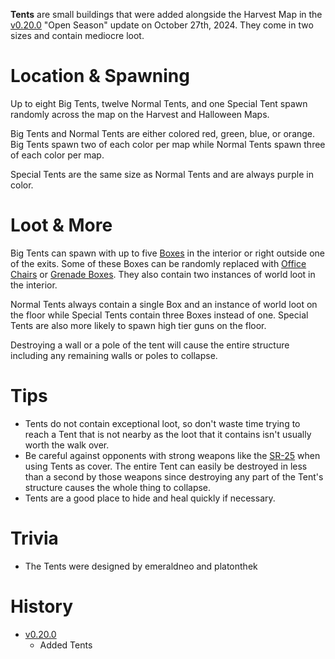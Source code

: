 **Tents** are small buildings that were added alongside the Harvest Map in the [v0.20.0](https://github.com/HasangerGames/suroi/releases/tag/v0.20.0) "Open Season" update on October 27th, 2024. They come in two sizes and contain mediocre loot.

# Location & Spawning

Up to eight Big Tents, twelve Normal Tents, and one Special Tent spawn randomly across the map on the Harvest and Halloween Maps. 

Big Tents and Normal Tents are either colored red, green, blue, or orange. Big Tents spawn two of each color per map while Normal Tents spawn three of each color per map.

Special Tents are the same size as Normal Tents and are always purple in color.

# Loot & More

Big Tents can spawn with up to five [Boxes](/obstacles/box) in the interior or right outside one of the exits. Some of these Boxes can be randomly replaced with [Office Chairs](/obstacles/office_chair) or [Grenade Boxes](/obstacles/grenade_box). They also contain two instances of world loot in the interior.

Normal Tents always contain a single Box and an instance of world loot on the floor while Special Tents contain three Boxes instead of one. Special Tents are also more likely to spawn high tier guns on the floor.

Destroying a wall or a pole of the tent will cause the entire structure including any remaining walls or poles to collapse.

# Tips

- Tents do not contain exceptional loot, so don't waste time trying to reach a Tent that is not nearby as the loot that it contains isn't usually worth the walk over.
- Be careful against opponents with strong weapons like the [SR-25](/weapons/guns/sr25) when using Tents as cover. The entire Tent can easily be destroyed in less than a second by those weapons since destroying any part of the Tent's structure causes the whole thing to collapse.
- Tents are a good place to hide and heal quickly if necessary.

# Trivia

- The Tents were designed by emeraldneo and platonthek

# History

- [v0.20.0](https://github.com/HasangerGames/suroi/releases/tag/v0.20.0)
  - Added Tents
